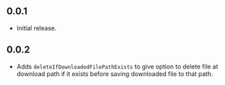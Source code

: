 ## 0.0.1

* Initial release.

## 0.0.2

* Adds `deleteIfDownloadedFilePathExists` to give option to delete file at download path if it exists before saving downloaded file to that path.